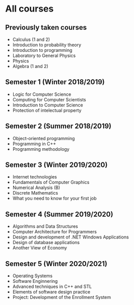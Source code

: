 # All courses

## Previously taken courses
* Calculus (1 and 2)
* Introduction to probability theory
* Introduction to programming
* Laboratory to General Physics
* Physics
* Algebra (1 and 2)

## Semester 1 (Winter 2018/2019)
* Logic for Computer Science
* Computing for Computer Scientists
* Introduction to Computer Science
* Protection of intelectual property

## Semester 2 (Summer 2018/2019)
* Object-oriented programming
* Programming in C++
* Programming methodology

## Semester 3 (Winter 2019/2020)
* Internet technologies
* Fundamentals of Computer Graphics
* Numerical Analysis (B)
* Discrete Mathematics
* What you need to know for your first job

## Semester 4 (Summer 2019/2020)
* Algorithms and Data Structures
* Computer Architecture for Programmers
* Design and development of .NET Windows Applications
* Design of database applications
* Another View of Economy

## Semester 5 (Winter 2020/2021)
* Operating Systems
* Software Enginnering
* Advanced techniques in C++ and STL
* Elements of software design practice
* Project: Development of the Enrollment System
